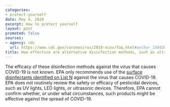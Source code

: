 ```yaml
---
categories:
- protect-yourself
date: May 4, 2020
excerpt: How to protect yourself
layout: post
promoted: false
sources:
- agency: cdc
  url: https://www.cdc.gov/coronavirus/2019-ncov/faq.html#anchor_1584388242595
title: How effective are alternative disinfection methods, such as ultrasonic waves, high intensity UV radiation, and LED blue light?
---
```


The efficacy of these disinfection methods against the virus that causes COVID-19 is not known. EPA only recommends use of the [surface disinfectants identified on List N](https://www.epa.gov/pesticide-registration/list-n-disinfectants-use-against-sars-cov-2) against the virus that causes COVID-19. EPA does not routinely review the safety or efficacy of pesticidal devices, such as UV lights, LED lights, or ultrasonic devices. Therefore, EPA cannot confirm whether, or under what circumstances, such products might be effective against the spread of COVID-19.

